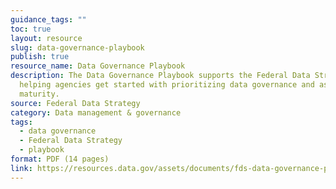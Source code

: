 ```yaml
---
guidance_tags: ""
toc: true
layout: resource
slug: data-governance-playbook
publish: true
resource_name: Data Governance Playbook
description: The Data Governance Playbook supports the Federal Data Strategy by
  helping agencies get started with prioritizing data governance and assessing
  maturity.
source: Federal Data Strategy
category: Data management & governance
tags:
  - data governance
  - Federal Data Strategy
  - playbook
format: PDF (14 pages)
link: https://resources.data.gov/assets/documents/fds-data-governance-playbook.pdf
---
```

